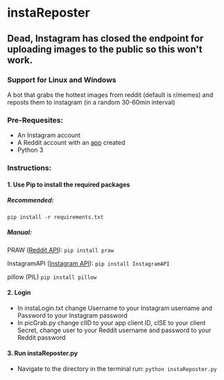 # instaReposter

## Dead, Instagram has closed the endpoint for uploading images to the public so this won't work. 

### Support for Linux and Windows

A bot that grabs the hottest images from reddit (default is r/memes) and reposts them to instagram (in a random 30-60min interval)

### **Pre-Requesites:**

- An Instagram account
- A Reddit account with an [app](https://old.reddit.com/prefs/apps/) created 
- Python 3


### **Instructions:**

#### 1. Use Pip to install the required packages

  ##### ***Recommended:***

  `pip install -r requirements.txt`

  ##### **Manual:**

   PRAW ([Reddit API](https://github.com/praw-dev/praw)):
    `pip install praw`

   InstagramAPI ([Instagram API](https://github.com/LevPasha/Instagram-API-python)):
    `pip install InstagramAPI`

   pillow (PIL)
    `pip install pillow`

#### 2. Login
  - In instaLogin.txt change Username to your Instagram username and Password to your Instagram password
  - In picGrab.py change clID to your app client ID, clSE to your client Secret,
    change user to your Reddit username and password to your Reddit password

#### 3. Run instaReposter.py

  - Navigate to the directory in the terminal
    run: `python instaReposter.py`
